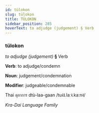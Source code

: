 ```yaml
---
id: tülokon
slug: tülokon
title: TÜLOKON
sidebar_position: 285
hoverText: to adjudge (judgement) § Verb
---
```


### tülokon

*to adjudge (judgement)* **§** Verb

**Verb**: to adjudge/condemn

**Noun**: judgement/condemnation

**Modifier**: judgeable/condemnable

Thai ตุลาการ dtù-laa-gaan /tu˨˩.laː˧.kaːn˧/

*Kra-Dai Language Family*